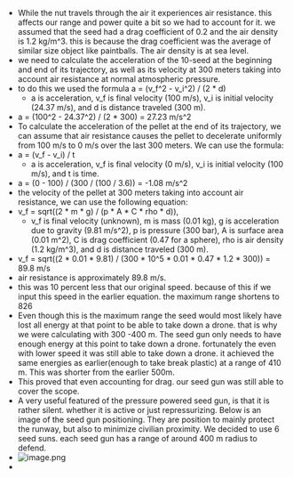 - While the nut travels through the air it experiences air resistance. this affects our range and power quite a bit so we had to account for it.
  we assumed that the seed had a drag coefficient of 0.2 and the air density is 1.2 kg/m^3. this is because the drag coefficient was the average of similar size object like paintballs. The air density is at sea level.
- we need to calculate the acceleration of the 10-seed at the beginning and end of its trajectory, as well as its velocity at 300 meters taking into account air resistance at normal atmospheric pressure.
- to do this we used the formula a = (v_f^2 - v_i^2) / (2 * d)
	- a is acceleration, v_f is final velocity (100 m/s), v_i is initial velocity (24.37 m/s), and d is distance traveled (300 m).
- a = (100^2 - 24.37^2) / (2 * 300) = 27.23 m/s^2
- To calculate the acceleration of the pellet at the end of its trajectory, we can assume that air resistance causes the pellet to decelerate uniformly from 100 m/s to 0 m/s over the last 300 meters. We can use the formula:
- a = (v_f - v_i) / t
	- a is acceleration, v_f is final velocity (0 m/s), v_i is initial velocity (100 m/s), and t is time.
- a = (0 - 100) / (300 / (100 / 3.6)) = -1.08 m/s^2
- the velocity of the pellet at 300 meters taking into account air resistance, we can use the following equation:
- v_f = sqrt((2 * m * g) / (p * A * C * rho * d)),
	- v_f is final velocity (unknown), m is mass (0.01 kg), g is acceleration due to gravity (9.81 m/s^2), p is pressure (300 bar), A is surface area (0.01 m^2), C is drag coefficient (0.47 for a sphere), rho is air density (1.2 kg/m^3), and d is distance traveled (300 m).
- v_f = sqrt((2 * 0.01 * 9.81) / (300 * 10^5 * 0.01 * 0.47 * 1.2 * 300)) = 89.8 m/s
- air resistance is approximately 89.8 m/s.
- this was 10 percent less that our original speed. 
  because of this if we input this speed in the earlier equation. the maximum range shortens to 826
- Even though this is the maximum range the seed would most likely have lost all energy at that point to be able to take down a drone. that is why we were calculating with 300 -400 m. The seed gun only needs to have enough energy at this point to take down a drone. fortunately the even with lower speed it was still able to take down a drone. it achieved the same energies as earlier(enough to take break plastic) at a range of 410 m. This was shorter from the earlier 500m.
- This proved that even accounting for drag. our seed gun was still able to cover the scope.
- A very useful featured of the pressure powered seed gun, is that it is rather silent. whether it is active or just repressurizing. Below is an image of the seed gun positioning. They are position to mainly protect the runway, but also to minimize civilian proximity. We decided to use 6 seed suns. each seed gun has a range of around 400 m radius to defend.
- ![image.png](../assets/image_1682602306809_0.png)
-